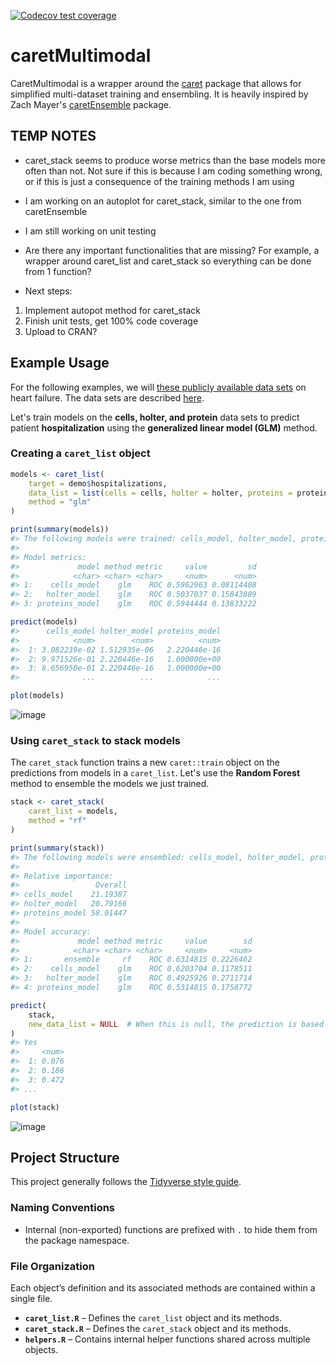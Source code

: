 <!-- badges: start -->
[![Codecov test coverage](https://codecov.io/gh/JoshD898/caretMultimodal/graph/badge.svg)](https://app.codecov.io/gh/JoshD898/caretMultimodal)
<!-- badges: end -->

# caretMultimodal

CaretMultimodal is a wrapper around the [caret](https://github.com/topepo/caret) package that allows for simplified 
multi-dataset training and ensembling. It is heavily inspired by Zach Mayer's 
[caretEnsemble](https://github.com/zachmayer/caretEnsemble) package.

## TEMP NOTES

* caret_stack seems to produce worse metrics than the base models more often than not. Not sure if this is because I am coding something wrong, or if this is just a consequence of the training methods I am using
* I am working on an autoplot for caret_stack, similar to the one from caretEnsemble
* I am still working on unit testing
* Are there any important functionalities that are missing? For example, a wrapper around caret_list and caret_stack so everything can be done from 1 function?

* Next steps:
1) Implement autopot method for caret_stack
2) Finish unit tests, get 100% code coverage
3) Upload to CRAN?

## Example Usage

For the following examples, we will [these publicly available data sets](https://amritsingh.shinyapps.io/omicsBioAnalytics/) on heart failure. 
The data sets are described [here](https://pubmed.ncbi.nlm.nih.gov/30935638/).

Let's train models on the **cells, holter, and protein** data sets to predict patient **hospitalization** using the **generalized linear model (GLM)** method.  

### Creating a `caret_list` object
```r
models <- caret_list(
    target = demo$hospitalizations, 
    data_list = list(cells = cells, holter = holter, proteins = proteins), 
    method = "glm"
)

print(summary(models))
#> The following models were trained: cells_model, holter_model, proteins_model 
#>
#> Model metrics:
#>             model method metric     value         sd
#>            <char> <char> <char>     <num>      <num>
#> 1:    cells_model    glm    ROC 0.5962963 0.08114408
#> 2:   holter_model    glm    ROC 0.5037037 0.15843889
#> 3: proteins_model    glm    ROC 0.5944444 0.13833222

predict(models)
#>      cells_model holter_model proteins_model
#>            <num>        <num>          <num>
#>  1: 3.082239e-02 1.512935e-06   2.220446e-16
#>  2: 9.971526e-01 2.220446e-16   1.000000e+00
#>  3: 8.656950e-01 2.220446e-16   1.000000e+00
#>              ...          ...            ...

plot(models)
```
![image](https://github.com/user-attachments/assets/746943eb-e12f-4df3-a67e-74e7ca94235b)

### Using `caret_stack` to stack models

The `caret_stack` function trains a new `caret::train` object on the predictions from models in a `caret_list`. Let's use the **Random Forest** method to ensemble the models we just trained.
```r
stack <- caret_stack(
    caret_list = models,
    method = "rf"
)

print(summary(stack))
#> The following models were ensembled: cells_model, holter_model, proteins_model  
#> 
#> Relative importance:
#>                 Overall
#> cells_model    21.19387
#> holter_model   20.79166
#> proteins_model 58.01447
#> 
#> Model accuracy:
#>             model method metric     value        sd
#>            <char> <char> <char>     <num>     <num>
#> 1:       ensemble     rf    ROC 0.6314815 0.2226462
#> 2:    cells_model    glm    ROC 0.6203704 0.1178511
#> 3:   holter_model    glm    ROC 0.4925926 0.2711714
#> 4: proteins_model    glm    ROC 0.5314815 0.1758772

predict(
    stack,
    new_data_list = NULL  # When this is null, the prediction is based on the training data for each model. 
)
#> Yes
#>     <num>
#>  1: 0.076
#>  2: 0.186
#>  3: 0.472
#> ...

plot(stack)
```
![image](https://github.com/user-attachments/assets/6e19364d-7121-446c-9769-ffefa16c497f)


## Project Structure

This project generally follows the [Tidyverse style guide](https://style.tidyverse.org/).  

### Naming Conventions  
- Internal (non-exported) functions are prefixed with `.` to hide them from the package namespace.  

### File Organization  
Each object’s definition and its associated methods are contained within a single file.  

- **`caret_list.R`** – Defines the `caret_list` object and its methods.  
- **`caret_stack.R`** – Defines the `caret_stack` object and its methods.  
- **`helpers.R`** – Contains internal helper functions shared across multiple objects.


